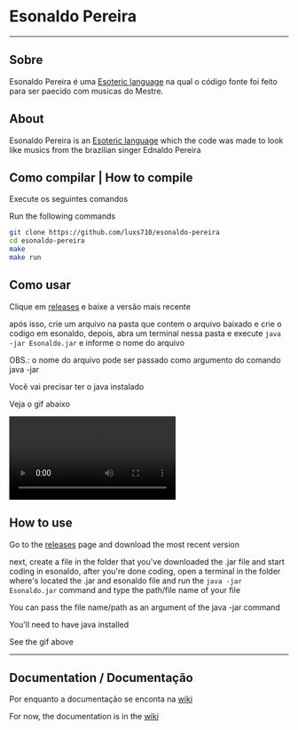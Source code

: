 # Esonaldo Pereira

-----

## Sobre

Esonaldo Pereira é uma [Esoteric language](https://esolangs.org/wiki/Esoteric_programming_language) na qual o código fonte foi feito para ser paecido com musicas do Mestre.

## About

Esonaldo Pereira is an [Esoteric language](https://esolangs.org/wiki/Esoteric_programming_language) which the code was made to look like musics from the brazilian singer Ednaldo Pereira

## Como compilar | How to compile

Execute os seguintes comandos

Run the following commands

```bash
git clone https://github.com/luxs710/esonaldo-pereira
cd esonaldo-pereira
make
make run
```


## Como usar

Clique em [releases](https://github.com/Luxs710/esonaldo-pereira/releases/) e baixe a versão mais recente

após isso, crie um arquivo na pasta que contem o arquivo baixado e crie o codigo em esonaldo, depois, abra um terminal nessa pasta e execute `java -jar Esonaldo.jar` e informe o nome do arquivo

OBS.: o nome do arquivo pode ser passado como argumento do comando java -jar

Você vai precisar ter o java instalado

Veja o gif abaixo

![](./videos/tutorial.mp4)

## How to use

Go to the [releases](https://github.com/Luxs710/esonaldo-pereira/releases/) page and download the most recent version

next, create a file in the folder that you've downloaded the .jar file and start coding in esonaldo, after you're done coding, open a terminal in the folder where's located the .jar and esonaldo file and run the `java -jar Esonaldo.jar` command and type the path/file name of your file

You can pass the file name/path as an argument of the java -jar command

You'll need to have java installed

See the gif above

-----

## Documentation / Documentação

Por enquanto a documentação se enconta na [wiki](https://github.com/Luxs710/esonaldo-pereira/wiki)

For now, the documentation is in the [wiki](https://github.com/Luxs710/esonaldo-pereira/wiki)
